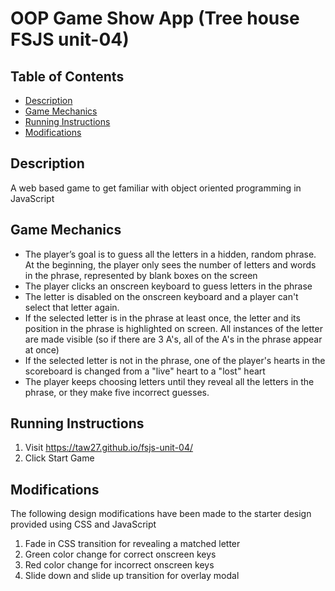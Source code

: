 # OOP Game Show App (Tree house FSJS unit-04)

## Table of Contents

* [Description](#description)
* [Game Mechanics](#game-mechanics)
* [Running Instructions](#running-instructions)
* [Modifications](#modifications)

## Description

A web based game to get familiar with object oriented programming in JavaScript

## Game Mechanics

* The player’s goal is to guess all the letters in a hidden, random phrase. At the beginning, the player only sees the number of letters and words in the phrase, represented by blank boxes on the screen
* The player clicks an onscreen keyboard to guess letters in the phrase
* The letter is disabled on the onscreen keyboard and a player can't select that letter again.
* If the selected letter is in the phrase at least once, the letter and its position in the phrase is highlighted on screen. All instances of the letter are made visible (so if there are 3 A's, all of the A's in the phrase appear at once)
* If the selected letter is not in the phrase, one of the player's hearts in the scoreboard is changed from a "live" heart to a "lost" heart
* The player keeps choosing letters until they reveal all the letters in the phrase, or they make five incorrect guesses.

## Running Instructions

1. Visit <https://taw27.github.io/fsjs-unit-04/>
2. Click Start Game

## Modifications

The following design modifications have been made to the starter design provided using CSS and JavaScript

1. Fade in CSS transition for revealing a matched letter
2. Green color change for correct onscreen keys
3. Red color change for incorrect onscreen keys
4. Slide down and slide up transition for overlay modal
